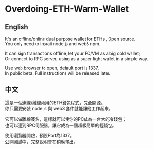 # Overdoing-ETH-Warm-Wallet

## English
It's an offline/online dual purpose wallet for ETHs , Open source.  
You only need to install node.js and web3 npm.  

It can sign transactions offline, let your PC/VM as a big cold wallet;  
Or connect to RPC server, using as a super light wallet in a simple way.  

Use web browser to open, default port is 1337.  
In public beta. Full instructions will be released later.  

## 中文
這是一個連線/離線兩用的ETH錢包程式，完全開源。  
你只需要安裝 node.js 與 web3 套件就能讓他工作起來。  

它可以做離線簽名，這樣就可以使你的PC成為一台大的冷錢包；  
也可以連到RPC伺服器，讓它成為一個超級簡單的輕錢包。  

使用瀏覽器開啟，預設Port為1337。  
公開測試中，完整說明會在稍晚釋出。
